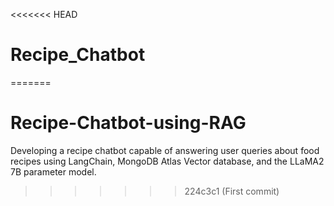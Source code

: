 <<<<<<< HEAD
# Recipe_Chatbot
=======
# Recipe-Chatbot-using-RAG
Developing a recipe chatbot capable of answering user queries about food recipes using LangChain, MongoDB Atlas Vector database, and the LLaMA2 7B parameter model.
>>>>>>> 224c3c1 (First commit)
